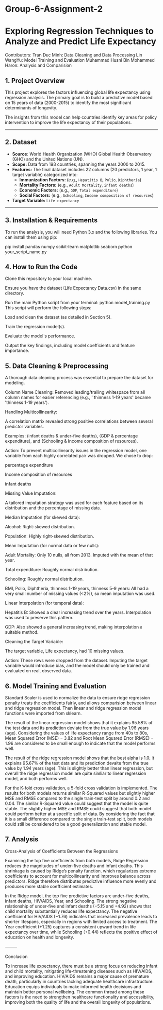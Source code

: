 # Group-6-Assignment-2
# Exploring Regression Techniques to Analyze and Predict Life Expectancy
Contributors:
Tran Duc Minh: Data Cleaning and Data Processing
Lin WangYu: Model Training and Evaluation
Muhammad Husni Bin Mohammed Haron: Analysis and Comparision

## 1. Project Overview

This project explores the factors influencing global life expectancy using regression analysis. The primary goal is to build a predictive model based on 15 years of data (2000-2015) to identify the most significant determinants of longevity.

The insights from this model can help countries identify key areas for policy intervention to improve the life expectancy of their populations.

---

## 2. Dataset

* **Source:** World Health Organization (WHO) Global Health Observatory (GHO) and the United Nations (UN).
* **Scope:** Data from 193 countries, spanning the years 2000 to 2015.
* **Features:** The final dataset includes 22 columns (20 predictors, 1 year, 1 target variable) categorized into:
    * **Immunization Factors:** (e.g., `Hepatitis B`, `Polio`, `Diphtheria`)
    * **Mortality Factors:** (e.g., `Adult Mortality`, `infant deaths`)
    * **Economic Factors:** (e.g., `GDP`, `Total expenditure`)
    * **Social Factors:** (e.g., `Schooling`, `Income composition of resources`)
* **Target Variable:** `Life expectancy`

---

## 3. Installation & Requirements

To run the analysis, you will need Python 3.x and the following libraries. You can install them using pip:

pip install pandas numpy scikit-learn matplotlib seaborn
python your_script_name.py
## 4. How to Run the Code
Clone this repository to your local machine.

Ensure you have the dataset (Life Expectancy Data.csv) in the same directory.

Run the main Python script from your terminal:
python model_training.py
This script will perform the following steps:

Load and clean the dataset (as detailed in Section 5).

Train the regression model(s).

Evaluate the model's performance.

Output the key findings, including model coefficients and feature importance.

## 5. Data Cleaning & Preprocessing
A thorough data cleaning process was essential to prepare the dataset for modeling.

Column Name Cleaning: Removed leading/trailing whitespace from all column names for easier referencing (e.g., ' thinness 1-19 years' became 'thinness 1-19 years').

Handling Multicollinearity:

A correlation matrix revealed strong positive correlations between several predictor variables.

Examples: (infant deaths & under-five deaths), (GDP & percentage expenditure), and (Schooling & Income composition of resources).

Action: To prevent multicollinearity issues in the regression model, one variable from each highly correlated pair was dropped. We chose to drop:

percentage expenditure

Income composition of resources

infant deaths

Missing Value Imputation:

A tailored imputation strategy was used for each feature based on its distribution and the percentage of missing data.

Median Imputation (for skewed data):

Alcohol: Right-skewed distribution.

Population: Highly right-skewed distribution.

Mean Imputation (for normal data or few nulls):

Adult Mortality: Only 10 nulls, all from 2013. Imputed with the mean of that year.

Total expenditure: Roughly normal distribution.

Schooling: Roughly normal distribution.

BMI, Polio, Diphtheria, thinness 1-19 years, thinness 5-9 years: All had a very small number of missing values (<2%), so mean imputation was used.

Linear Interpolation (for temporal data):

Hepatitis B: Showed a clear increasing trend over the years. Interpolation was used to preserve this pattern.

GDP: Also showed a general increasing trend, making interpolation a suitable method.

Cleaning the Target Variable:

The target variable, Life expectancy, had 10 missing values.

Action: These rows were dropped from the dataset. Imputing the target variable would introduce bias, and the model should only be trained and evaluated on real, observed data.

## 6. Model Training and Evaluation

Standard Scaler is used to normalize the data to ensure ridge regression penalty treats the coefficients fairly, and allows comparision between linear and ridge regression model. Then linear and ridge regression model functions were imported from sklearn.

The result of the linear regression model shows that it explains 95.58% of the test data and its prediction deviate from the true value by 1.96 years (age). Considering the values of life expectancy range from 40s to 80s, Mean Squared Error (MSE) = 3.82 and Root Mean Squared Error (RMSE) = 1.96 are considered to be small enough to indicate that the model performs well.

The result of the ridge regression model shows that the best alpha is 1.0. It explains 95.67% of the test data and its prediction devaite from the true value by 1.94 years (age). This is slightly better than linear regression, but overall the ridge regression model are quite simliar to linear regression model, and both performs well.

For the K-fold cross validation, a 5-fold cross validation is implemented. The results for both models returns similar R-Squared values but slightly higher MSE and RMSE compared to the single train-test split by around 0.2 and 0.04. The similar R-Squared value could suggest that the model is quite stable. The slightly higher MSE and RMSE could suggest that both model could perform better at a specific split of data. By considering the fact that it is a small difference compared to the single train-test split, both models could still be considered to be a good generalization and stable model.

## 7. Analysis
Cross-Analysis of Coefficients Between the Regressions

Examining the top five coefficients from both models, Ridge Regression reduces the magnitudes of under-five deaths and infant deaths. This shrinkage is caused by Ridge’s penalty function, which regularizes extreme coefficients to account for multicollinearity and improves balance across predictors. Ridge therefore distributes predictive influence more evenly and produces more stable coefficient estimates.

In the Ridge model, the top five predictive factors are under-five deaths, infant deaths, HIV/AIDS, Year, and Schooling. The strong negative relationship of under-five and infant deaths (−5.15 and +4.92) shows that child mortality substantially reduces life expectancy. The negative coefficient for HIV/AIDS (−1.76) indicates that increased prevalence leads to shorter lifespans, especially in regions with limited access to treatment. The Year coefficient (+1.25) captures a consistent upward trend in life expectancy over time, while Schooling (+0.44) reflects the positive effect of education on health and longevity.

⸻

Conclusion

To increase life expectancy, there must be a strong focus on reducing infant and child mortality, mitigating life-threatening diseases such as HIV/AIDS, and improving education. HIV/AIDS remains a major cause of premature death, particularly in countries lacking adequate healthcare infrastructure. Education equips individuals to make informed health decisions and maintain better personal wellbeing. The common thread among these factors is the need to strengthen healthcare functionality and accessibility, improving both the quality of life and the overall longevity of populations.
